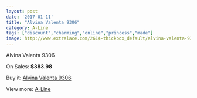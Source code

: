 ```yaml
---
layout: post
date: '2017-01-11'
title: "Alvina Valenta 9306"
category: A-Line
tags: ["discount","charming","online","princess","made"]
image: http://www.extralace.com/2614-thickbox_default/alvina-valenta-9306.jpg
---
```

Alvina Valenta 9306

On Sales: **$383.98**
<a href="https://www.extralace.com/a-line/1239-alvina-valenta-9306.html"><amp-img layout="responsive" width="600" height="600" src="//www.extralace.com/2614-thickbox_default/alvina-valenta-9306.jpg" alt="Alvina Valenta 9306 0" /></a>
<a href="https://www.extralace.com/a-line/1239-alvina-valenta-9306.html"><amp-img layout="responsive" width="600" height="600" src="//www.extralace.com/2615-thickbox_default/alvina-valenta-9306.jpg" alt="Alvina Valenta 9306 1" /></a>

Buy it: [Alvina Valenta 9306](https://www.extralace.com/a-line/1239-alvina-valenta-9306.html "Alvina Valenta 9306")

View more: [A-Line](https://www.extralace.com/2-a-line "A-Line")